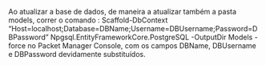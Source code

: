 Ao atualizar a base de dados, de maneira a atualizar também a pasta models, correr o comando :
Scaffold-DbContext “Host=localhost;Database=DBName;Username=DBUsername;Password=DBPassword” Npgsql.EntityFrameworkCore.PostgreSQL -OutputDir Models -force
no Packet Manager Console, com os campos DBName, DBUsername e DBPassword devidamente substituídos.